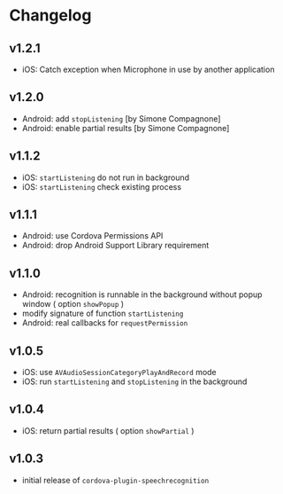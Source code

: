 # Changelog

## v1.2.1

- iOS: Catch exception when Microphone in use by another application

## v1.2.0

- Android: add `stopListening` [by Simone Compagnone]
- Android: enable partial results [by Simone Compagnone]

## v1.1.2

- iOS: `startListening` do not run in background
- iOS: `startListening` check existing process

## v1.1.1

- Android: use Cordova Permissions API
- Android: drop Android Support Library requirement

## v1.1.0

- Android: recognition is runnable in the background without popup window ( option `showPopup` )
- modify signature of function `startListening`
- Android: real callbacks for `requestPermission`

## v1.0.5

- iOS: use `AVAudioSessionCategoryPlayAndRecord` mode
- iOS: run `startListening` and `stopListening` in the background

## v1.0.4

- iOS: return partial results ( option `showPartial` )

## v1.0.3

- initial release of `cordova-plugin-speechrecognition`
